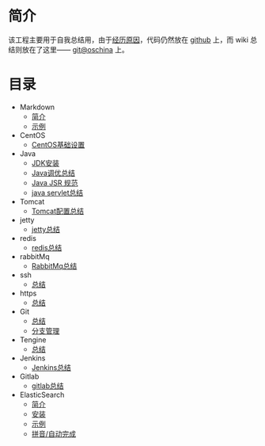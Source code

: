 # 简介
该工程主要用于自我总结用，由于[经历原因](introduction)，代码仍然放在 [github](https://github.com/btpka3/btpka3.github.com) 上，而 wiki 总结则放在了这里—— [git@oschina](http://git.oschina.net/btpka3/btpka3/wikis/home) 上。

# 目录
* Markdown
    * [简介](md-intro)
    * [示例](md-demo)
* CentOS
    * [CentOS基础设置](centos-base-setup)
* Java
    * [JDK安装](java-jdk-install)
    * [Java调优总结](java-tuning)
    * [Java JSR 规范](java-jsr)
    * [java servlet总结](java-servlet)
* Tomcat
    * [Tomcat配置总结](tomcat-summary)
* jetty
    * [jetty总结](jetty-summary)
* redis
    * [redis总结](redis-summary)
* rabbitMq
    * [RabbitMq总结](rabbitmq-summary)
* ssh
    * [总结](ssh-summary)
* https
    * [总结](https-summary)
* Git
    * [总结](git-summary)
    * [分支管理](git-branch)
* Tengine
    * [总结](tengine-summary)
* Jenkins
    * [Jenkins总结](jenkins-summary)
* Gitlab
    * [gitlab总结](gitlab-summary)
* ElasticSearch
    * [简介](es-intro)
    * [安装](es-install)
    * [示例](es-search)
    * [拼音/自动完成](es-pinyin)

  		